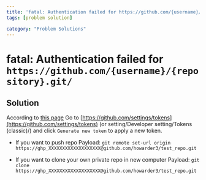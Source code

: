 ```yaml
---
title: 'fatal: Authentication failed for https://github.com/{username}/{repository}.git/'
tags: [problem solution]

category: "Problem Solutions"
---
```


# fatal: Authentication failed for `https://github.com/{username}/{repository}.git/`
<!-- more -->

## Solution
According to [this page](https://www.wongwonggoods.com/all-posts/debug_error/git-remote-support/)
Go to [https://github.com/settings/tokens](https://github.com/settings/tokens) (or setting/Developer setting/Tokens (classic)/) and click `Generate new token` to apply a new token.

* If you want to push repo
    Payload: 
    `git remote set-url origin https://ghp_XXXXXXXXXXXXXXXXXXX@github.com/howarder3/test_repo.git`

* If you want to clone your own private repo in new computer
    Payload:
    `git clone https://ghp_XXXXXXXXXXXXXXXXXXX@github.com/howarder3/test_repo.git`